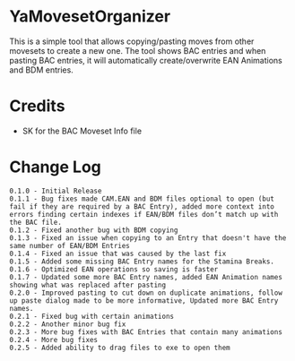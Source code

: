 # YaMovesetOrganizer
This is a simple tool that allows copying/pasting moves from other movesets to create a new one.  The tool shows BAC entries and when pasting BAC entries, it will automatically create/overwrite EAN Animations and BDM entries.  

# Credits
* SK for the BAC Moveset Info file 

# Change Log
```
0.1.0 - Initial Release
0.1.1 - Bug fixes made CAM.EAN and BDM files optional to open (but fail if they are required by a BAC Entry), added more context into errors finding certain indexes if EAN/BDM files don’t match up with the BAC file.
0.1.2 - Fixed another bug with BDM copying
0.1.3 - Fixed an issue when copying to an Entry that doesn't have the same number of EAN/BDM Entries
0.1.4 - Fixed an issue that was caused by the last fix
0.1.5 - Added some missing BAC Entry names for the Stamina Breaks.
0.1.6 - Optimized EAN operations so saving is faster
0.1.7 - Updated some more BAC Entry names, added EAN Animation names showing what was replaced after pasting
0.2.0 - Improved pasting to cut down on duplicate animations, follow up paste dialog made to be more informative, Updated more BAC Entry names.
0.2.1 - Fixed bug with certain animations
0.2.2 - Another minor bug fix
0.2.3 - More bug fixes with BAC Entries that contain many animations
0.2.4 - More bug fixes
0.2.5 - Added ability to drag files to exe to open them
```
